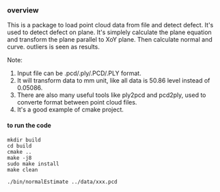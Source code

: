 ### overview
This is a package to load point cloud data from file and detect defect.
It's used to detect defect on plane.
It's simplely calculate the plane equation and transform the plane parallel to XoY plane.
Then calculate normal and curve. outliers is seen as results.

Note:
1. Input file can be .pcd/.ply/.PCD/.PLY format.
2. It will transform data to mm unit, like all data is 50.86 level instead of 0.05086.
3. There are also many useful tools like ply2pcd and pcd2ply, used to converte format between point cloud files.
4. It's a good example of cmake project.

#### to run the code
```
mkdir build
cd build
cmake ..
make -j8
sudo make install
make clean

./bin/normalEstimate ../data/xxx.pcd
```